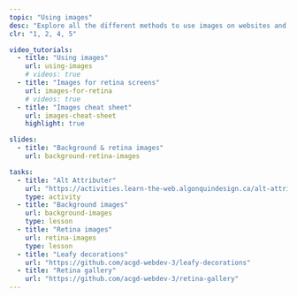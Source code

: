 ```yaml
---
topic: "Using images"
desc: "Explore all the different methods to use images on websites and their ramifications."
clr: "1, 2, 4, 5"

video_tutorials:
  - title: "Using images"
    url: using-images
    # videos: true
  - title: "Images for retina screens"
    url: images-for-retina
    # videos: true
  - title: "Images cheat sheet"
    url: images-cheat-sheet
    highlight: true

slides:
  - title: "Background & retina images"
    url: background-retina-images

tasks:
  - title: "Alt Attributer"
    url: "https://activities.learn-the-web.algonquindesign.ca/alt-attributer/"
    type: activity
  - title: "Background images"
    url: background-images
    type: lesson
  - title: "Retina images"
    url: retina-images
    type: lesson
  - title: "Leafy decorations"
    url: "https://github.com/acgd-webdev-3/leafy-decorations"
  - title: "Retina gallery"
    url: "https://github.com/acgd-webdev-3/retina-gallery"
---
```

